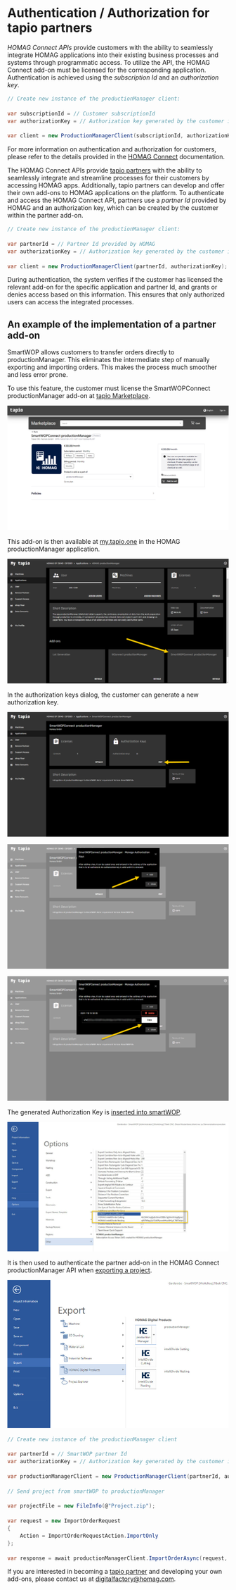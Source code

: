 # Authentication / Authorization for tapio partners

_HOMAG Connect APIs_ provide customers with the ability to seamlessly integrate HOMAG applications into their existing business processes and systems through programmatic access. To utilize the API, the HOMAG Connect add-on must be licensed for the corresponding application. Authentication is achieved using the _subscription Id_ and an _authorization key_.

```c#
// Create new instance of the productionManager client:

var subscriptionId = // Customer subscriptionId
var authorizationKey = // Authorization key generated by the customer in SmartWOPConnect add-on
            
var client = new ProductionManagerClient(subscriptionId, authorizationKey);
```

For more information on authentication and authorization for customers, please refer to the details provided in the [HOMAG Connect](../../../Applications/IntelliDivide/Samples/Authentication) documentation.

The HOMAG Connect APIs provide [tapio partners](https://docs.homag.cloud/en/data-exchange/in-a-nutshell/partner) with the ability to seamlessly integrate and streamline processes for their customers by accessing HOMAG apps. Additionally, tapio partners can develop and offer their own add-ons to HOMAG applications on the platform. To authenticate and access the HOMAG Connect API, partners use a _partner Id_ provided by HOMAG and an authorization key, which can be created by the customer within the partner add-on.

```c#
// Create new instance of the productionManager client:

var partnerId = // Partner Id provided by HOMAG
var authorizationKey = // Authorization key generated by the customer in HOMAG Connect add-on
            
var client = new ProductionManagerClient(partnerId, authorizationKey);
``` 

During authentication, the system verifies if the customer has licensed the relevant add-on for the specific application and partner Id, and grants or denies access based on this information. This ensures that only authorized users can access the integrated processes.

## An example of the implementation of a partner add-on

SmartWOP allows customers to transfer orders directly to productionManager. This eliminates the intermediate step of manually exporting and importing orders. This makes the process much smoother and less error prone.

To use this feature, the customer must license the SmartWOPConnect productionManager add-on at [tapio Marketplace](https://customerportal.tapio.one/marketplace/ccp/v/pa/marketplace/home-view?vendorId=1022097719).

![tapio marketplace](Partner_Authorization-01.png "tapio marketplace")

This add-on is then available at [my.tapio.one](https://my.tapio.one) in the HOMAG productionManager application.

![my.tapio.one](Partner_Authorization-02.png "my.tapio.one")

In the authorization keys dialog, the customer can generate a new authorization key.

![SmartWOPConnect Add-on](Partner_Authorization-03.png "SmartWOPConnect add-on")

![Authorization Keys dialog](Partner_Authorization-04.png "Authorization Keys dialog")

![Authorization Keys dialog](Partner_Authorization-05.png "Authorization Keys dialog")

The generated Authorization Key is [inserted into smartWOP](https://docs.homag.cloud/en/smartwop/in-a-nutshell/enter-interface-license). 

![SmartWOP](Partner_Authorization-06.png "Export to productionManager")

It is then used to authenticate the partner add-on in the HOMAG Connect productionManager API when [exporting a project](https://docs.homag.cloud/en/smartwop/in-a-nutshell/interface-to-apps).

![SmartWOP](Partner_Authorization-07.png "Export to productionManager")

```c#
// Create new instance of the productionManager client

var partnerId = // SmartWOP partner Id
var authorizationKey = // Authorization key generated by the customer in SmartWOPConnect add-on
            
var productionManagerClient = new ProductionManagerClient(partnerId, authorizationKey);

// Send project from smartWOP to productionManager

var projectFile = new FileInfo(@"Project.zip");
            
var request = new ImportOrderRequest
{
    Action = ImportOrderRequestAction.ImportOnly
};

var response = await productionManagerClient.ImportOrderAsync(request, projectFile);

``` 

If you are interested in becoming a [tapio partner](https://docs.homag.cloud/en/data-exchange/in-a-nutshell/partner) and developing your own add-ons, please contact us at [digitalfactory@homag.com](mailto:digitalfactory@homag.com).
